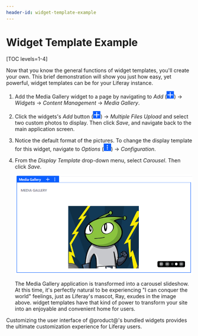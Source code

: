 ```yaml
---
header-id: widget-template-example
---
```


# Widget Template Example

[TOC levels=1-4]

Now that you know the general functions of widget templates, you'll create your
own. This brief demonstration will show you just how easy, yet powerful, widget
templates can be for your Liferay instance.

1.  Add the Media Gallery widget to a page by navigating to *Add*
    (![Add](../../../../../images/icon-add.png)) &rarr; *Widgets* &rarr;
    *Content Management* &rarr; *Media Gallery*.

2.  Click the widgets's *Add* button (![Actions](../../../../../images/icon-add.png))
    &rarr; *Multiple Files Upload* and select two custom photos to display. Then
    click *Save*, and navigate back to the main application screen.

3.  Notice the default format of the pictures. To change the display template 
    for this widget, navigate to *Options*
    (![Options](../../../../../images/icon-app-options.png)) &rarr;
    *Configuration*.

4.  From the *Display Template* drop-down menu, select *Carousel*. Then click
    *Save*.

	![Figure 1: After applying the Carousel widget template, your pictures are displayed as a carousel slideshow.](../../../../../images/adt-carousel.png)

	The Media Gallery application is transformed into a carousel slideshow. At
	this time, it's perfectly natural to be experiencing "I can conquer the world"
	feelings, just as Liferay's mascot, Ray, exudes in the image above. widget
	templates have that kind of power to transform your site into an enjoyable and
	convenient home for users.

Customizing the user interface of @product@'s bundled widgets provides the 
ultimate customization experience for Liferay users.
